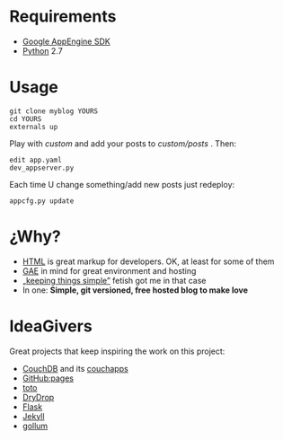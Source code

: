 # Requirements
* [Google AppEngine SDK](http://code.google.com/appengine/downloads.html)
* [Python](http://www.python.org/getit/) 2.7

# Usage

    git clone myblog YOURS
    cd YOURS
    externals up
Play with _custom_ and add your posts to _custom/posts_ . Then:  

    edit app.yaml
    dev_appserver.py

Each time U change something/add new posts just redeploy:
    
    appcfg.py update

# ¿Why?

* [HTML](http://www.w3.org/TR/html5/) is great markup for developers. OK, at least for some of them
* [GAE](http://code.google.com/appengine/) in mind for great environment and hosting
* [„keeping things simple”](http://en.wikipedia.org/wiki/KISS_principle) fetish got me in that case
* In one: **Simple, git versioned, free hosted blog to make love**
 
# IdeaGivers                

Great projects that keep inspiring the work on this project:
                                             
* [CouchDB](http://couchdb.apache.org/) and its [couchapps](http://couchapp.org/)
* [GitHub:pages](http://pages.github.com/)
* [toto](https://github.com/cloudhead/toto/)
* [DryDrop](http://drydrop.binaryage.com/)
* [Flask](http://flask.pocoo.org/)
* [Jekyll](https://github.com/mojombo/jekyll/)
* [gollum](https://github.com/github/gollum/) 
